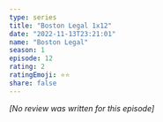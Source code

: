 ```yaml
---
type: series
title: "Boston Legal 1x12"
date: "2022-11-13T23:21:01"
name: "Boston Legal"
season: 1
episode: 12
rating: 2
ratingEmoji: ⭐️⭐️
share: false
---
```


_[No review was written for this episode]_
